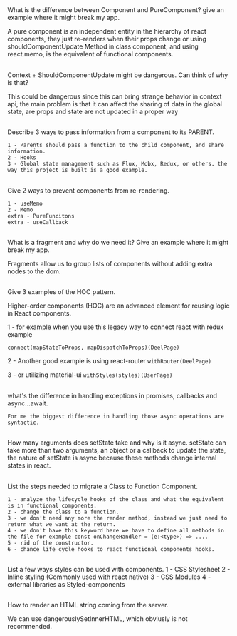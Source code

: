##
What is the difference between Component and PureComponent? give an example where it might break my app.

A pure component is an independent entity in the hierarchy of react components, they just re-renders
when their props change or using shouldComponentUpdate Method in class component, and using react.memo,
is the equivalent of functional components.

##
Context + ShouldComponentUpdate might be dangerous. Can think of why is that?

This could be dangerous since this can bring strange behavior in context api,
the main problem is that it can affect the sharing of data in the global state,
are props and state are not updated in a proper way

##
Describe 3 ways to pass information from a component to its PARENT.

    1 - Parents should pass a function to the child component, and share information.
    2 - Hooks
    3 - Global state management such as Flux, Mobx, Redux, or others. the way this project is built is a good example.

##
Give 2 ways to prevent components from re-rendering.
    
    1 - useMemo
    2 - Memo
    extra - PureFuncitons
    extra - useCallback

##
What is a fragment and why do we need it? Give an example where it might
break my app.

Fragments allow us to group lists of components without adding extra nodes to the dom.

##
Give 3 examples of the HOC pattern.

Higher-order components (HOC) are an advanced element for reusing logic in React components.

 1 - for example when you use this legacy way to connect react with redux example

  `connect(mapStateToProps, mapDispatchToProps)(DeelPage)`

 2 - Another good example is using react-router 
    `withRouter(DeelPage)`

 3 - or utilizing material-ui `withStyles(styles)(UserPage)`

##
what's the difference in handling exceptions in promises, callbacks and
async...await.

    For me the biggest difference in handling those async operations are 
    syntactic.
##
How many arguments does setState take and why is it async.
    setState can take more than two arguments, an object or a callback to update the state,
    the nature of setState is async because these methods change internal states in react.

##
List the steps needed to migrate a Class to Function Component.

    1 - analyze the lifecycle hooks of the class and what the equivalent is in functional components.
    2 - change the class to a function.
    3 - we don't need any more the render method, instead we just need to return what we want at the return.
    4 - we don't have this keyword here we have to define all methods in the file for example const onChangeHandler = (e:<type>) => ....
    5 - rid of the constructor.
    6 - chance life cycle hooks to react functional components hooks.

##
List a few ways styles can be used with components.
 1 - CSS Stylesheet
 2 - Inline styling (Commonly used with react native)
 3 - CSS Modules
 4 - external libraries as Styled-components

##
How to render an HTML string coming from the server.

We can use dangerouslySetInnerHTML, which obviusly is not recommended.